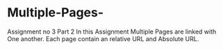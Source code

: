 # Multiple-Pages-
Assignment no 3 Part 2 
In this Assignment Multiple Pages are linked with One another. Each page contain an relative URL and Absolute URL.
